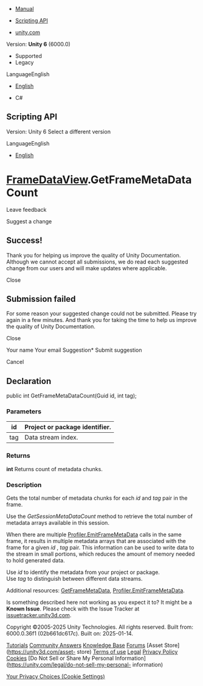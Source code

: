 [ ]()

  * [Manual](../Manual/index.html)
  * [Scripting API](../ScriptReference/index.html)

  * [unity.com](https://unity.com/)

Version: **Unity 6** (6000.0)

  * Supported
  * Legacy

LanguageEnglish

  * [English]()

  * C#

[ ](https://docs.unity3d.com)

## Scripting API

Version: Unity 6 Select a different version

LanguageEnglish

  * [English]()

#  [FrameDataView](Profiling.FrameDataView.html).GetFrameMetaDataCount

Leave feedback

Suggest a change

## Success!

Thank you for helping us improve the quality of Unity Documentation. Although
we cannot accept all submissions, we do read each suggested change from our
users and will make updates where applicable.

Close

## Submission failed

For some reason your suggested change could not be submitted. Please <a>try
again</a> in a few minutes. And thank you for taking the time to help us
improve the quality of Unity Documentation.

Close

Your name Your email Suggestion* Submit suggestion

Cancel

[ ]()

## Declaration

public int GetFrameMetaDataCount(Guid id, int tag);

### Parameters

id | Project or package identifier.  
---|---  
tag | Data stream index.  
  
### Returns

**int** Returns count of metadata chunks.

### Description

Gets the total number of metadata chunks for each _id_ and _tag_ pair in the
frame.

Use the _GetSessionMetaDataCount_ method to retrieve the total number of
metadata arrays available in this session.  
  
When there are multiple
[Profiler.EmitFrameMetaData](Profiling.Profiler.EmitFrameMetaData.html) calls
in the same frame, it results in multiple metadata arrays that are associated
with the frame for a given _id_ , _tag_ pair. This information can be used to
write data to the stream in small portions, which reduces the amount of memory
needed to hold generated data.  
  
Use _id_ to identify the metadata from your project or package.  
Use _tag_ to distinguish between different data streams.  
  
Additional resources:
[GetFrameMetaData](Profiling.FrameDataView.GetFrameMetaData.html),
[Profiler.EmitFrameMetaData](Profiling.Profiler.EmitFrameMetaData.html).

Is something described here not working as you expect it to? It might be a
**Known Issue**. Please check with the Issue Tracker at
[issuetracker.unity3d.com](https://issuetracker.unity3d.com).

Copyright ©2005-2025 Unity Technologies. All rights reserved. Built from:
6000.0.36f1 (02b661dc617c). Built on: 2025-01-14.

[Tutorials](https://unity3d.com/learn) [Community
Answers](https://answers.unity3d.com) [Knowledge
Base](https://support.unity3d.com/hc/en-us)
[Forums](https://forum.unity3d.com) [Asset Store](https://unity3d.com/asset-
store) [Terms of use](https://docs.unity3d.com/Manual/TermsOfUse.html)
[Legal](https://unity.com/legal) [Privacy
Policy](https://unity.com/legal/privacy-policy)
[Cookies](https://unity.com/legal/cookie-policy) [Do Not Sell or Share My
Personal Information](https://unity.com/legal/do-not-sell-my-personal-
information)

[Your Privacy Choices (Cookie Settings)](javascript:void\(0\);)

